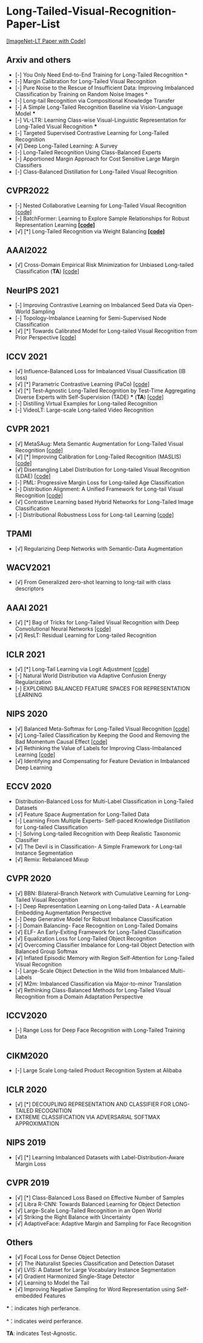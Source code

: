 # Long-Tailed-Visual-Recognition-Paper-List

[[ImageNet-LT Paper with Code]](https://paperswithcode.com/sota/long-tail-learning-on-imagenet-lt?p=parametric-contrastive-learning)


## Arxiv and others
- [-] You Only Need End-to-End Training for Long-Tailed Recognition **\^**
- [-] Margin Calibration for Long-Tailed Visual Recognition 
- [-] Pure Noise to the Rescue of Insufficient Data: Improving Imbalanced Classification by Training on Random Noise Images **\^**
- [-] Long-tail Recognition via Compositional Knowledge Transfer
- [-] A Simple Long-Tailed Recognition Baseline via Vision-Language Model **\***
- [-] VL-LTR: Learning Class-wise Visual-Linguistic Representation for Long-Tailed Visual Recognition **\***
- [-] Targeted Supervised Contrastive Learning for Long-Tailed Recognition
- [√] Deep Long-Tailed Learning: A Survey
- [-] Long-Tailed Recognition Using Class-Balanced Experts
- [-] Apportioned Margin Approach for Cost Sensitive Large Margin Classifiers
- [-] Class-Balanced Distillation for Long-Tailed Visual Recognition

## CVPR2022
- [-] Nested Collaborative Learning for Long-Tailed Visual Recognition [[code]](https://github.com/Bazinga699/NCL)
- [-] BatchFormer: Learning to Explore Sample Relationships for Robust Representation Learning **[[code]](https://github.com/zhihou7/BatchFormer)**
- [√] [*] Long-Tailed Recognition via Weight Balancing **[[code]](https://github.com/ShadeAlsha/LTR-weight-balancing)**

## AAAI2022
- [√] Cross-Domain Empirical Risk Minimization for Unbiased Long-tailed Classification (**TA**) [[code]](https://github.com/BeierZhu/xERM)

## NeurIPS 2021
- [-] Improving Contrastive Learning on Imbalanced Seed Data via Open-World Sampling
- [-] Topology-Imbalance Learning for Semi-Supervised Node Classification
- [√] [*] Towards Calibrated Model for Long-tailed Visual Recognition from Prior Perspective [[code]](https://github.com/XuZhengzhuo/Prior-LT)

## ICCV 2021
- [√] Influence-Balanced Loss for Imbalanced Visual Classification (IB loss)
- [√] [*] Parametric Contrastive Learning (PaCo) [[code]](https://github.com/dvlab-research/Parametric-Contrastive-Learning)
- [√] [*] Test-Agnostic Long-Tailed Recognition by Test-Time Aggregating Diverse Experts with Self-Supervision (TADE) **\***  (**TA**) [[code]](https://github.com/Vanint/TADE-AgnosticLT)
- [-] Distilling Virtual Examples for Long-tailed Recognition
- [-] VideoLT: Large-scale Long-tailed Video Recognition

## CVPR 2021
- [√] MetaSAug: Meta Semantic Augmentation for Long-Tailed Visual Recognition [[code]](https://github.com/BIT-DA/MetaSAug)
- [√] [*] Improving Calibration for Long-Tailed Recognition (MASLIS) [[code]](https://github.com/dvlab-research/MiSLAS)
- [√] Disentangling Label Distribution for Long-tailed Visual Recognition (LDAE) [[code]](https://github.com/hyperconnect/LADE)
- [-] PML: Progressive Margin Loss for Long-tailed Age Classification
- [-] Distribution Alignment: A Unified Framework for Long-tail Visual Recognition [[code]](https://github.com/Megvii-BaseDetection/DisAlign)
- [√] Contrastive Learning based Hybrid Networks for Long-Tailed Image Classification
- [-] Distributional Robustness Loss for Long-tail Learning [[code]](https://github.com/dvirsamuel/DRO-LT)

## TPAMI
- [√] Regularizing Deep Networks with Semantic-Data Augmentation

## WACV2021
- [√] From Generalized zero-shot learning to long-tail with class descriptors

## AAAI 2021
- [√] [*] Bag of Tricks for Long-Tailed Visual Recognition with Deep Convolutional Neural Networks [[code]](https://github.com/zhangyongshun/BagofTricks-LT)
- [√] ResLT: Residual Learning for Long-tailed Recognition

## ICLR 2021
- [√] [*] Long-Tail Learning via Logit Adjustment [[code]](https://github.com/google-research/google-research/tree/master/logit_adjustment)
- [-] Natural World Distribution via Adaptive Confusion Energy Regularization
- [-] EXPLORING BALANCED FEATURE SPACES FOR REPRESENTATION LEARNING

## NIPS 2020
- [√] Balanced Meta-Softmax for Long-Tailed Visual Recognition [[code]](https://github.com/jiawei-ren/BalancedMetaSoftmax)
- [√] Long-Tailed Classification by Keeping the Good and Removing the Bad Momentum Causal Effect [[code]](https://github.com/KaihuaTang/Long-Tailed-Recognition.pytorch)
- [√] Rethinking the Value of Labels for Improving Class-Imbalanced Learning [[code]](https://github.com/YyzHarry/imbalanced-semi-self)
- [√] Identifying and Compensating for Feature Deviation in Imbalanced Deep Learning

## ECCV 2020
- Distribution-Balanced Loss for Multi-Label Classification in Long-Tailed Datasets
- [√] Feature Space Augmentation for Long-Tailed Data
- [-] Learning From Multiple Experts- Self-paced Knowledge Distillation for Long-tailed Classification
- [-] Solving Long-tailed Recognition with Deep Realistic Taxonomic Classifier
- [√] The Devil is in Classification- A Simple Framework for Long-tail Instance Segmentation
- [√] Remix: Rebalanced Mixup


## CVPR 2020
- [√] BBN: Bilateral-Branch Network with Cumulative Learning for Long-Tailed Visual Recognition
- [-] Deep Representation Learning on Long-tailed Data - A Learnable Embedding Augmentation Perspective
- [-] Deep Generative Model for Robust Imbalance Classification
- [-] Domain Balancing- Face Recognition on Long-Tailed Domains
- [√] ELF- An Early-Exiting Framework for Long-Tailed Classification
- [√] Equalization Loss for Long-Tailed Object Recognition
- [√] Overcoming Classifier Imbalance for Long-tail Object Detection with Balanced Group Softmax
- [√] Inflated Episodic Memory with Region Self-Attention for Long-Tailed Visual Recognition
- [-] Large-Scale Object Detection in the Wild from Imbalanced Multi-Labels
- [√] M2m: Imbalanced Classification via Major-to-minor Translation
- [√] Rethinking Class-Balanced Methods for Long-Tailed Visual Recognition from a Domain Adaptation Perspective

## ICCV2020
- [-] Range Loss for Deep Face Recognition with Long-Tailed Training Data

## CIKM2020
- [-] Large Scale Long-tailed Product Recognition System at Alibaba

## ICLR 2020
- [√] [*] DECOUPLING REPRESENTATION AND CLASSIFIER FOR LONG-TAILED RECOGNITION
- EXTREME CLASSIFICATION VIA ADVERSARIAL SOFTMAX APPROXIMATION

## NIPS 2019
- [√] [*] Learning Imbalanced Datasets with Label-Distribution-Aware Margin Loss

## CVPR 2019
- [√] [*] Class-Balanced Loss Based on Effective Number of Samples
- [√] Libra R-CNN: Towards Balanced Learning for Object Detection
- [√] Large-Scale Long-Tailed Recognition in an Open World
- [√] Striking the Right Balance with Uncertainty
- [√] AdaptiveFace: Adaptive Margin and Sampling for Face Recognition

## Others
- [√] Focal Loss for Dense Object Detection
- [√] The iNaturalist Species Classification and Detection Dataset
- [√] LVIS: A Dataset for Large Vocabulary Instance Segmentation
- [√] Gradient Harmonized Single-Stage Detector
- [√] Learning to Model the Tail
- [√] Improving Negative Sampling for Word Representation using Self-embedded Features


**\***：indicates high perferance. 

**\^**：indicates weird perferance. 

**TA**: indicates Test-Agnostic. 
